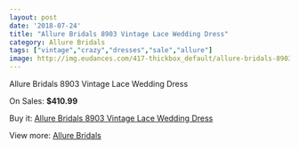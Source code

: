 ```yaml
---
layout: post
date: '2018-07-24'
title: "Allure Bridals 8903 Vintage Lace Wedding Dress"
category: Allure Bridals
tags: ["vintage","crazy","dresses","sale","allure"]
image: http://img.eudances.com/417-thickbox_default/allure-bridals-8903-vintage-lace-wedding-dress.jpg
---
```

Allure Bridals 8903 Vintage Lace Wedding Dress

On Sales: **$410.99**
<a href="https://www.eudances.com/en/allure-bridals/129-allure-bridals-8903-vintage-lace-wedding-dress.html"><amp-img layout="responsive" width="600" height="600" src="//img.eudances.com/417-thickbox_default/allure-bridals-8903-vintage-lace-wedding-dress.jpg" alt="Allure Bridals 8903 Vintage Lace Wedding Dress 0" /></a>
<a href="https://www.eudances.com/en/allure-bridals/129-allure-bridals-8903-vintage-lace-wedding-dress.html"><amp-img layout="responsive" width="600" height="600" src="//img.eudances.com/419-thickbox_default/allure-bridals-8903-vintage-lace-wedding-dress.jpg" alt="Allure Bridals 8903 Vintage Lace Wedding Dress 1" /></a>
<a href="https://www.eudances.com/en/allure-bridals/129-allure-bridals-8903-vintage-lace-wedding-dress.html"><amp-img layout="responsive" width="600" height="600" src="//img.eudances.com/418-thickbox_default/allure-bridals-8903-vintage-lace-wedding-dress.jpg" alt="Allure Bridals 8903 Vintage Lace Wedding Dress 2" /></a>

Buy it: [Allure Bridals 8903 Vintage Lace Wedding Dress](https://www.eudances.com/en/allure-bridals/129-allure-bridals-8903-vintage-lace-wedding-dress.html "Allure Bridals 8903 Vintage Lace Wedding Dress")

View more: [Allure Bridals](https://www.eudances.com/en/2-allure-bridals "Allure Bridals")